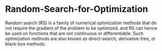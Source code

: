 # Random-Search-for-Optimization
Random search (RS) is a family of numerical optimization methods that do not require the gradient of the problem to be optimized, and RS can hence be used on functions that are not continuous or differentiable. Such optimization methods are also known as direct-search, derivative-free, or black-box methods.

